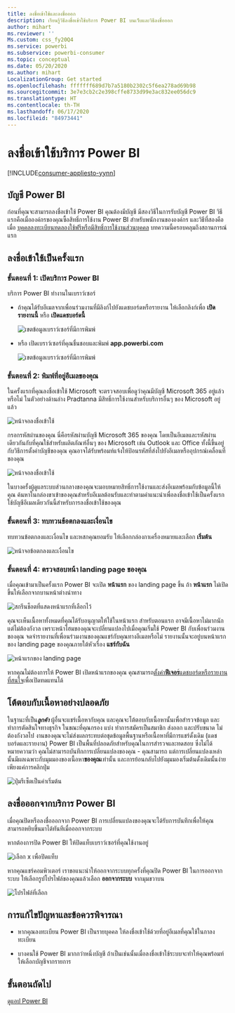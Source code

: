 ```yaml
---
title: ลงชื่อเข้าใช้และลงชื่อออก
description: เรียนรู้วิธีลงชื่อเข้าใช้บริการ Power BI บนเว็บและวิธีลงชื่อออก
author: mihart
ms.reviewer: ''
Ms.custom: css_fy20Q4
ms.service: powerbi
ms.subservice: powerbi-consumer
ms.topic: conceptual
ms.date: 05/20/2020
ms.author: mihart
LocalizationGroup: Get started
ms.openlocfilehash: fffffff689d7b7a5180b2302c5f6ea278ad69b98
ms.sourcegitcommit: 3e7e3cb2c2e398cffe8733d99e3ac832ee056dc9
ms.translationtype: HT
ms.contentlocale: th-TH
ms.lasthandoff: 06/17/2020
ms.locfileid: "84973441"
---
```

# <a name="sign-in-to-power-bi-service"></a>ลงชื่อเข้าใช้บริการ Power BI

[!INCLUDE[consumer-appliesto-yynn](../includes/consumer-appliesto-yynn.md)]

## <a name="power-bi-accounts"></a>บัญชี Power BI
ก่อนที่คุณจะสามารถลงชื่อเข้าใช้ Power BI คุณต้องมีบัญชี มีสองวิธีในการรับบัญชี Power BI วิธีแรกคือเมื่อองค์กรของคุณซื้อสิทธิ์การใช้งาน Power BI สำหรับพนักงานขององค์กร และวิธีที่สองคือเมื่อ [บุคคลลงทะเบียนทดลองใช้ฟรีหรือมีสิทธิ์การใช้งานส่วนบุคคล](../fundamentals/service-self-service-signup-for-power-bi.md) บทความนี้ครอบคลุมถึงสถานการณ์แรก

## <a name="sign-in-for-the-first-time"></a>ลงชื่อเข้าใช้เป็นครั้งแรก

### <a name="step-1-open-the-power-bi-service"></a>ขั้นตอนที่ 1: เปิดบริการ Power BI
บริการ Power BI ทำงานในเบราว์เซอร์ 

- ถ้าคุณได้รับอีเมลจากเพื่อนร่วมงานที่มีลิงก์ไปยังแดชบอร์ดหรือรายงาน ให้เลือกลิงก์เพื่อ **เปิดรายงานนี้** หรือ **เปิดแดชบอร์ดนี้**

    ![เขตข้อมูลเบราว์เซอร์ที่มีการพิมพ์](media/end-user-sign-in/power-bi-share.png)    

- หรือ เปิดเบราว์เซอร์ที่คุณชื่นชอบและพิมพ์ **app.powerbi.com**

    ![เขตข้อมูลเบราว์เซอร์ที่มีการพิมพ์](media/end-user-sign-in/power-bi-sign-in.png)    


### <a name="step-2-type-your-email-address"></a>ขั้นตอนที่ 2: พิมพ์ที่อยู่อีเมลของคุณ
ในครั้งแรกที่คุณลงชื่อเข้าใช้ Microsoft จะตรวจสอบเพื่อดูว่าคุณมีบัญชี Microsoft 365 อยู่แล้วหรือไม่ ในตัวอย่างด้านล่าง Pradtanna มีสิทธิ์การใช้งานสำหรับบริการอื่นๆ ของ Microsoft อยู่แล้ว 

![หน้าจอลงชื่อเข้าใช้](media/end-user-sign-in/power-bi-already.png)

กรอกรหัสผ่านของคุณ นี่คือรหัสผ่านบัญชี Microsoft 365 ของคุณ โดยเป็นอีเมลและรหัสผ่านเดียวกันกับที่คุณใช้สำหรับผลิตภัณฑ์อื่นๆ ของ Microsoft เช่น Outlook และ Office  ทั้งนี้ขึ้นอยู่กับวิธีการตั้งค่าบัญชีของคุณ คุณอาจได้รับพร้อมท์แจ้งให้ป้อนรหัสที่ส่งไปยังอีเมลหรืออุปกรณ์เคลื่อนที่ของคุณ   

![หน้าจอลงชื่อเข้าใช้](media/end-user-sign-in/power-bi-pass.png)

ในบางครั้งผู้ดูแลระบบส่วนกลางของคุณจะมอบหมายสิทธิ์การใช้งานและส่งอีเมลพร้อมกับข้อมูลนี้ให้คุณ ค้นหาในกล่องขาเข้าของคุณสำหรับอีเมลต้อนรับและทำตามคำแนะนำเพื่อลงชื่อเข้าใช้เป็นครั้งแรก ใช้บัญชีอีเมลเดียวกันนี้สำหรับการลงชื่อเข้าใช้ของคุณ 
 
### <a name="step-3-review-the-terms-and-conditions"></a>ขั้นตอนที่ 3: ทบทวนข้อตกลงและเงื่อนไข
ทบทวนข้อตกลงและเงื่อนไข และหสกคุณยอมรับ ให้เลือกกล่องกาเครื่องหมายและเลือก **เริ่มต้น**

![หน้าจอข้อตกลงและเงื่อนไข](media/end-user-sign-in/power-bi-term.png)



### <a name="step-4-review-your-home-landing-page"></a>ขั้นตอนที่ 4: ตรวจสอบหน้า landing page ของคุณ
เมื่อคุณเข้ามาเป็นครั้งแรก Power BI จะเปิด **หน้าแรก** ของ landing page ขึ้น ถ้า **หน้าแรก**  ไม่เปิดขึ้นให้เลือกจากบานหน้าต่างนำทาง 

![สกรีนช็อตที่แสดงหน้าแรกที่เลือกไว้](media/end-user-sign-in/power-bi-home-selected.png)

คุณจะเห็นเนื้อหาทั้งหมดที่คุณได้รับอนุญาตให้ใช้ในหน้าแรก สำหรับตอนแรก อาจมีเนื้อหาไม่มากนัก แต่ไม่ต้องกังวล เพราะหน้าโฮมของคุณจะเปลี่ยนแปลงไปเมื่อคุณเริ่มใช้ Power BI กับเพื่อนร่วมงานของคุณ จดจำรายงานที่เพื่อนร่วมงานของคุณแชร์กับคุณทางอีเมลหรือไม่ รายงานนั้นจะอยู่บนหน้าแรกของ landing page ของคุณภายใต้หัวเรื่อง **แชร์กับฉัน**

![หน้าแรกของ landing page](media/end-user-sign-in/power-bi-home.png)

หากคุณไม่ต้องการให้ Power BI เปิดหน้าแรกของคุณ คุณสามารถ[ตั้งค่า**ฟีเจอร**์แดชบอร์ดหรือรายงานที่สนใจ](end-user-featured.md)เพื่อเปิดทดแทนได้ 

## <a name="safely-interact-with-content"></a>โต้ตอบกับเนื้อหาอย่างปลอดภัย
ในฐานะที่เป็น***ลูกค้า*** ผู้อื่นจะแชร์เนื้อหากับคุณ และคุณจะโต้ตอบกับเนื้อหานั้นเพื่อสำรวจข้อมูล และทำการตัดสินใจทางธุรกิจ  ในขณะที่คุณกรอง แบ่ง ทำการสมัครเป็นสมาชิก ส่งออก และปรับขนาด ไม่ต้องกังวลไป งานของคุณจะไม่ส่งผลกระทบต่อชุดข้อมูลพื้นฐานหรือเนื้อหาที่มีการแชร์ดั้งเดิม (แดชบอร์ดและรายงาน) Power BI เป็นพื้นที่ปลอดภัยสำหรับคุณในการสำรวจและทดสอบ ซึ่งไม่ได้หมายความว่า คุณไม่สามารถบันทึกการเปลี่ยนแปลงของคุณ - คุณสามารถ แต่การเปลี่ยนแปลงเหล่านั้นมีผลเฉพาะกับมุมมองของเนื้อหา**ของคุณ**เท่านั้น และการย้อนกลับไปยังมุมมองเริ่มต้นดั้งเดิมนั้นง่าย เพียงแค่การคลิกปุ่ม

![ปุ่มรีเซ็ตเป็นค่าเริ่มต้น](media/end-user-sign-in/power-bi-reset.png)

## <a name="sign-out-of-the-power-bi-service"></a>ลงชื่อออกจากบริการ Power BI
เมื่อคุณปิดหรือลงชื่อออกจาก Power BI การเปลี่ยนแปลงของคุณจะได้รับการบันทึกเพื่อให้คุณสามารถหยิบขึ้นมาได้ทันทีเมื่อออกจากระบบ

หากต้องการปิด Power BI ให้ปิดแท็บเบราว์เซอร์ที่คุณใช้งานอยู่ 

![เลือก x เพื่อปิดแท็บ](media/end-user-sign-in/power-bi-close.png) 

หากคุณแชร์คอมพิวเตอร์ เราขอแนะนำให้ออกจากระบบทุกครั้งที่คุณปิด Power BI  ในการออกจากระบบ ให้เลือกรูปโปรไฟล์ของคุณแล้วเลือก **ออกจากระบบ** จากมุมขวาบน  

![โปรไฟล์ที่เลือก](media/end-user-sign-in/power-bi-sign-out.png) 

## <a name="troubleshooting-and-considerations"></a>การแก้ไขปัญหาและข้อควรพิจารณา
- หากคุณลงทะเบียน Power BI เป็นรายบุคคล ให้ลงชื่อเข้าใช้ด้วยที่อยู่อีเมลที่คุณใช้ในกาลงทะเบียน

- บางคนใช้ Power BI มากกว่าหนึ่งบัญชี ถ้าเป็นเช่นนั้นเมื่อลงชื่อเข้าใช้ระบบจะทำให้คุณพร้อมท์ให้เลือกบัญชีจากรายการ 

## <a name="next-steps"></a>ขั้นตอนถัดไป
[ดูแอป Power BI](end-user-app-view.md)

